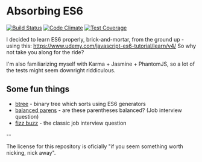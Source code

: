 Absorbing ES6
=============
[![Build Status](https://travis-ci.org/paweljw/absorbing-es6.svg?branch=master)](https://travis-ci.org/paweljw/absorbing-es6)
[![Code Climate](https://codeclimate.com/github/paweljw/absorbing-es6/badges/gpa.svg)](https://codeclimate.com/github/paweljw/absorbing-es6)
[![Test Coverage](https://codeclimate.com/github/paweljw/absorbing-es6/badges/coverage.svg)](https://codeclimate.com/github/paweljw/absorbing-es6/coverage)

I decided to learn ES6 properly, brick-and-mortar, from the ground up - using this: https://www.udemy.com/javascript-es6-tutorial/learn/v4/ So why not take you along for the ride?

I'm also familiarizing myself with Karma + Jasmine + PhantomJS, so a lot of the tests might seem downright riddiculous.

## Some fun things

* [btree](https://github.com/paweljw/absorbing-es6/blob/master/src/btree.js) - binary tree which sorts using ES6 generators
* [balanced parens](https://github.com/paweljw/absorbing-es6/blob/master/src/balancedParens.js) - are these parentheses balanced? (Job interview question)
* [fizz buzz](https://github.com/paweljw/absorbing-es6/blob/master/src/fizzBuzz.js) - the classic job interview question

--

The license for this repository is oficially "if you seem something worth nicking, nick away".
